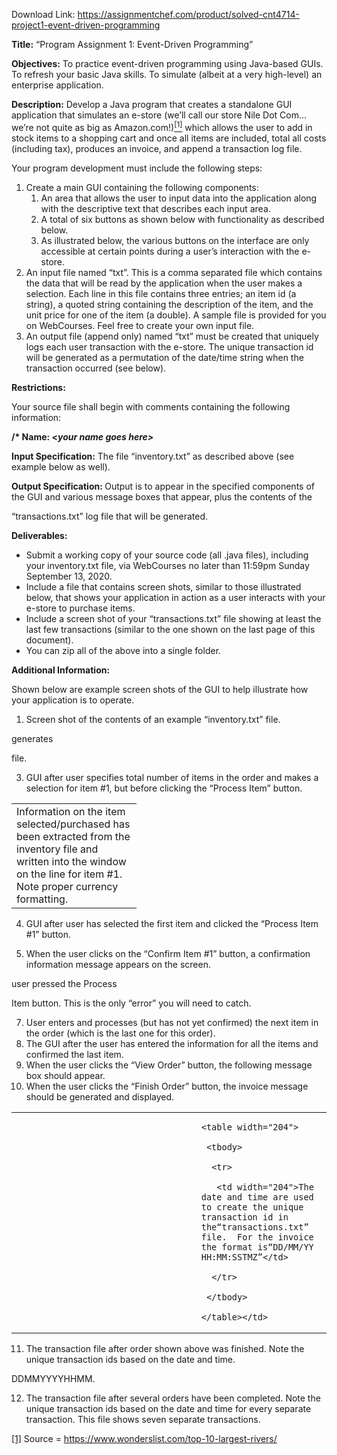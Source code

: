 Download Link: https://assignmentchef.com/product/solved-cnt4714-project1-event-driven-programming
<br>
<strong> </strong>

<strong>Title:</strong>  “Program Assignment 1:  Event-Driven Programming”

<strong>Objectives:</strong>  To practice event-driven programming using Java-based GUIs. To refresh your basic Java skills. To simulate (albeit at a very high-level) an enterprise application.




<strong>Description:</strong>  Develop a Java program that creates a standalone GUI application that simulates an e-store (we’ll call our store Nile Dot Com… we’re not quite as big as Amazon.com!)<a href="#_ftn1" name="_ftnref1"><sup>[1]</sup></a> which allows the user to add in stock items to a shopping cart and once all items are included, total all costs (including tax), produces an invoice, and append a transaction log file.




Your program development must include the following steps:

<ol>

 <li>Create a main GUI containing the following components:

  <ol>

   <li>An area that allows the user to input data into the application along with the descriptive text that describes each input area.</li>

   <li>A total of six buttons as shown below with functionality as described below.</li>

   <li>As illustrated below, the various buttons on the interface are only accessible at certain points during a user’s interaction with the e-store.</li>

  </ol></li>

 <li>An input file named “txt”. This is a comma separated file which contains the data that will be read by the application when the user makes a selection.  Each line in this file contains three entries; an item id (a string), a quoted string containing the description of the item, and the unit price for one of the item (a double).  A sample file is provided for you on WebCourses.  Feel free to create your own input file.</li>

 <li>An output file (append only) named “txt” must be created that uniquely logs each user transaction with the e-store. The unique transaction id will be generated as a permutation of the date/time string when the transaction occurred (see below).</li>

</ol>




<strong>Restrictions: </strong>

Your source file shall begin with comments containing the following information:

<strong>/*  Name:  &lt;<em>your name goes here&gt;</em> </strong>

<strong> </strong>

<strong>Input Specification:</strong>  The file “inventory.txt” as described above (see example below as well).




<strong>Output Specification:  </strong>Output is to appear in the specified components of the GUI and various message         boxes   that      appear,            plus     the       contents           of         the

“transactions.txt” log file that will be generated.




<strong> </strong>




<strong>Deliverables: </strong>

<ul>

 <li>Submit a working copy of your source code (all .java files), including your inventory.txt file, via WebCourses no later than 11:59pm Sunday September 13, 2020.</li>

 <li>Include a file that contains screen shots, similar to those illustrated below, that shows your application in action as a user interacts with your e-store to purchase items.</li>

 <li>Include a screen shot of your “transactions.txt” file showing at least the last few transactions (similar to the one shown on the last page of this document).</li>

 <li>You can zip all of the above into a single folder.</li>

</ul>




<strong>Additional Information:</strong>

Shown below are example screen shots of the GUI to help illustrate how your application is to operate.

<ol>

 <li>Screen shot of the contents of an example “inventory.txt” file.</li>

</ol>




generates

file.

<ol start="3">

 <li>GUI after user specifies total number of items in the order and makes a selection for item #1, but before clicking the “Process Item” button.</li>

</ol>




<table width="184">

 <tbody>

  <tr>

   <td width="184">Information on the item selected/purchased has been extracted from the inventory file and written into the window on the line for item #1.  Note proper currency formatting.</td>

  </tr>

 </tbody>

</table>

<ol start="4">

 <li>GUI after user has selected the first item and clicked the “Process Item #1” button.</li>

</ol>




<ol start="5">

 <li>When the user clicks on the “Confirm Item #1” button, a confirmation information message appears on the screen.</li>

</ol>




<sub>                                                                                                                       </sub>user pressed the Process

Item button.  This is the only “error” you will need to catch.

<ol start="7">

 <li>User enters and processes (but has not yet confirmed) the next item in the order (which is the last one for this order).</li>

 <li>The GUI after the user has entered the information for all the items and confirmed the last item.</li>

 <li>When the user clicks the “View Order” button, the following message box should appear.</li>

 <li>When the user clicks the “Finish Order” button, the invoice message should be generated and displayed.</li>

</ol>

<table width="704">

 <tbody>

  <tr>

   <td width="496"></td>

   <td width="208">


    <table width="204">

     <tbody>

      <tr>

       <td width="204">The date and time are used to create the unique transaction id in the“transactions.txt” file.  For the invoice the format is“DD/MM/YY  HH:MM:SSTMZ”</td>

      </tr>

     </tbody>

    </table></td>

  </tr>

 </tbody>

</table>







<ol start="11">

 <li>The transaction file after order shown above was finished. Note the unique transaction ids based on the date and time.</li>

</ol>







DDMMYYYYHHMM.




<ol start="12">

 <li>The transaction file after several orders have been completed. Note the unique transaction ids based on the date and time for every separate transaction.  This file shows seven separate transactions.</li>

</ol>

<a href="#_ftnref1" name="_ftn1">[1]</a> Source = https://www.wonderslist.com/top-10-largest-rivers/